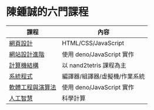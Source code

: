 # 陳鍾誠的六門課程

課程                | 內容
-------------------|-----------------
[網頁設計](wp)      | HTML/CSS/JavaScript
[網站設計進階](ws)  | 使用 deno/JavaScript 實作
[計算機結構](co)    | 以 nand2tetris 課程為主
[系統程式](sp)      | 編譯器/組譯器/虛擬機/作業系統     
[軟體工程與演算法](se) | 使用 deno/JavaScript 實作
[人工智慧](ai)      | 科學計算
